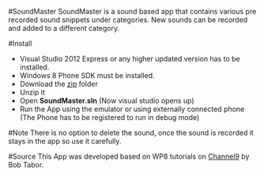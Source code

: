 #SoundMaster
SoundMaster is a sound based app that contains various pre recorded sound snippets under categories. New sounds can be recorded and added to a different category.

#Install
* Visual Studio 2012 Express or any higher updated version has to be installed.
* Windows 8 Phone SDK must be installed.
* Download the [zip](https://github.com/SacredWizard/Windows-WP8/archive/SoundMaster.zip) folder
* Unzip it
* Open **SoundMaster.sln** (Now visual studio opens up)
* Run the App using the emulator or using externally connected phone (The Phone has to be registered to run in debug mode)

#Note
There is no option to delete the sound, once the sound is recorded it stays in the app so use it carefully.

#Source
This App was developed based on WP8 tutorials on [Channel9](http://channel9.msdn.com) by Bob Tabor.
